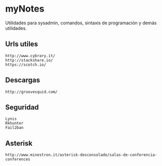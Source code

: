 # myNotes

Utilidades para sysadmin, comandos, sintaxis de programación y demás utilidades.

## Urls utiles
    http://www.cybrary.it/
    http://stackshare.io/
    https://scotch.io/

## Descargas 
    http://groovesquid.com/

## Seguridad 
    Lynis 
    Rkhunter
    Fail2ban

## Asterisk
    http://www.minestron.it/asterisk-desconsolado/salas-de-conferencia-conferences
